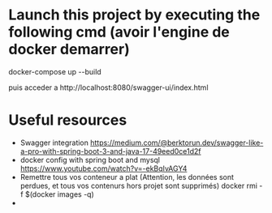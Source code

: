 
# Launch this project by executing the following cmd (avoir l'engine de docker demarrer)

docker-compose up --build

puis acceder a
http://localhost:8080/swagger-ui/index.html


# Useful resources 
- Swagger integration
https://medium.com/@berktorun.dev/swagger-like-a-pro-with-spring-boot-3-and-java-17-49eed0ce1d2f
- docker config with spring boot and mysql
https://www.youtube.com/watch?v=-ekBqIvAGY4
- Remettre tous vos conteneur a plat (Attention, les données sont perdues, et tous vos contenurs hors projet sont supprimés)
  docker rmi -f $(docker images -q)  
- 